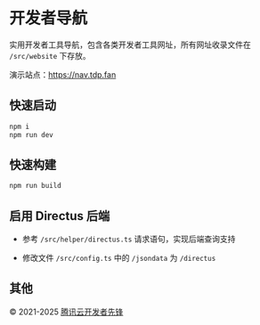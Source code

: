# 开发者导航

实用开发者工具导航，包含各类开发者工具网址，所有网址收录文件在 `/src/website` 下存放。

演示站点：<https://nav.tdp.fan>

## 快速启动

```sh
npm i
npm run dev
```

## 快速构建

```sh
npm run build
```

## 启用 Directus 后端

- 参考 `/src/helper/directus.ts` 请求语句，实现后端查询支持

- 修改文件 `/src/config.ts` 中的 `/jsondata` 为 `/directus`

## 其他

© 2021-2025 [腾讯云开发者先锋](https://tdp.fan)
